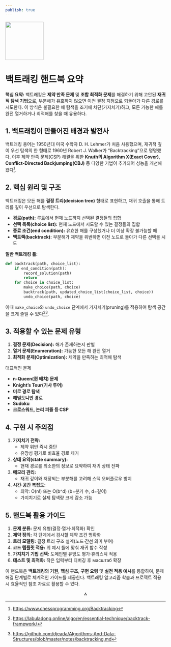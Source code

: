 ```yaml
---
publish: true
---
```


<img src="https://r2cdn.perplexity.ai/pplx-full-logo-primary-dark%402x.png" class="logo" width="120"/>

# 백트래킹 핸드북 요약

**핵심 요약:**
백트래킹은 **제약 만족 문제** 및 **조합 최적화 문제**를 해결하기 위해 고안된 **재귀적 탐색 기법**으로, 부분해가 유효하지 않으면 이전 결정 지점으로 되돌아가 다른 경로를 시도한다. 이 방식은 불필요한 해 탐색을 조기에 차단(가지치기)하고, 모든 가능한 해를 완전 열거하거나 최적해를 찾을 때 유용하다.

## 1. 백트래킹이 만들어진 배경과 발전사

백트래킹 용어는 1950년대 미국 수학자 D. H. Lehmer가 처음 사용했으며, 재귀적 깊이 우선 탐색의 한 형태로 1960년 Robert J. Walker가 “Backtracking”으로 명명했다.
이후 제약 만족 문제(CSP) 해결을 위한 **Knuth의 Algorithm X(Exact Cover)**, **Conflict-Directed Backjumping(CBJ)** 등 다양한 기법이 추가되어 성능을 개선해 왔다[^1].

## 2. 핵심 원리 및 구조

백트래킹은 모든 해를 **결정 트리(decision tree)** 형태로 표현하고, 재귀 호출을 통해 트리를 깊이 우선으로 탐색한다.

- **경로(path):** 루트에서 현재 노드까지 선택된 결정들의 집합
- **선택 목록(choice list):** 현재 노드에서 시도할 수 있는 결정들의 집합
- **종료 조건(end condition):** 유효한 해를 구성했거나 더 이상 확장 불가능할 때
- **백트랙(backtrack):** 부분해가 제약을 위반하면 이전 노드로 돌아가 다른 선택을 시도

**일반 백트래킹 틀:**

```python
def backtrack(path, choice_list):
    if end_condition(path):
        record_solution(path)
        return
    for choice in choice_list:
        make_choice(path, choice)
        backtrack(path, updated_choice_list(choice_list, choice))
        undo_choice(path, choice)
```

이때 `make_choice`와 `undo_choice` 단계에서 가지치기(pruning)를 적용하여 탐색 공간을 크게 줄일 수 있다[^2][^3].

## 3. 적용할 수 있는 문제 유형

1) **결정 문제(Decision):** 해가 존재하는지 판별
2) **열거 문제(Enumeration):** 가능한 모든 해 완전 열거
3) **최적화 문제(Optimization):** 제약을 만족하는 최적해 탐색

대표적인 문제

- **n-Queen(퀸 배치) 문제**
- **Knight’s Tour(기사 투어)**
- **미로 경로 탐색**
- **해밀토니안 경로**
- **Sudoku**
- **크로스워드, 논리 퍼즐 등 CSP**


## 4. 구현 시 주의점

1. **가지치기 전략:**
    - 제약 위반 즉시 중단
    - 유망성 평가로 비효율 경로 제거
2. **상태 요약(state summary):**
    - 현재 경로를 최소한의 정보로 요약하여 재귀 상태 전파
3. **메모리 관리:**
    - 재귀 깊이와 저장되는 부분해를 고려해 스택 오버플로우 방지
4. **시간·공간 복잡도:**
    - 최악: O(n!) 또는 O(b^d) (b=분기 수, d=깊이)
    - 가지치기로 실제 탐색량 크게 감소 가능

## 5. 핸드북 활용 가이드

1. **문제 분류:** 문제 유형(결정·열거·최적화) 확인
2. **제약 정의:** 각 단계에서 검사할 제약 조건 명확화
3. **트리 모델링:** 결정 트리 구조 설계(노드·간선 의미 부여)
4. **코드 템플릿 적용:** 위 예시 틀에 맞춰 재귀 함수 작성
5. **가지치기 기법 선택:** 도메인별 유망도 평가·휴리스틱 적용
6. **테스트 및 최적화:** 작은 입력부터 디버깅 후 масштаб 확장

이 핸드북은 **백트래킹의 기원**, **핵심 구조**, **구현 요령** 및 **실전 적용 예시**를 통합하여, 문제 해결 단계별로 체계적인 가이드를 제공한다. 백트래킹 알고리즘 학습과 프로젝트 적용 시 효율적인 참조 자료로 활용할 수 있다.

<div style="text-align: center">⁂</div>

[^1]: https://www.chessprogramming.org/Backtracking

[^2]: https://labuladong.online/algo/en/essential-technique/backtrack-framework/

[^3]: https://github.com/djeada/Algorithms-And-Data-Structures/blob/master/notes/backtracking.md

[^4]: https://www.geeksforgeeks.org/dsa/backtracking-algorithms/

[^5]: https://www.simplilearn.com/tutorials/data-structure-tutorial/backtracking-algorithm

[^6]: https://jeffe.cs.illinois.edu/teaching/algorithms/book/02-backtracking.pdf

[^7]: https://www.hello-algo.com/en/chapter_backtracking/backtracking_algorithm/

[^8]: https://www.programiz.com/dsa/backtracking-algorithm

[^9]: https://datascientest.com/en/backtracking-what-is-it-how-do-i-use-it

[^10]: https://www.numberanalytics.com/blog/mastering-backtracking-big-data-algorithms

[^11]: https://www.geeksforgeeks.org/dsa/introduction-to-backtracking-2/

[^12]: https://ja.wikipedia.org/wiki/バックトラッキング

[^13]: https://en.wikipedia.org/wiki/Backtracking

[^14]: https://www.scaler.in/backtracking-algorithm/

[^15]: http://www.cs.toronto.edu/~fbacchus/Papers/uniform-backtracking.pdf

[^16]: https://www.wscubetech.com/resources/dsa/backtracking-algorithm

[^17]: https://oeis.org/A002562/a002562.pdf

[^18]: https://www.savemyexams.com/a-level/computer-science/ocr/17/revision-notes/7-problem-solving-and-programming/7-2-computational-methods/backtracking-algorithms/

[^19]: https://dl.acm.org/doi/10.1145/321296.321300

[^20]: https://www.sciencedirect.com/topics/computer-science/backtracking

